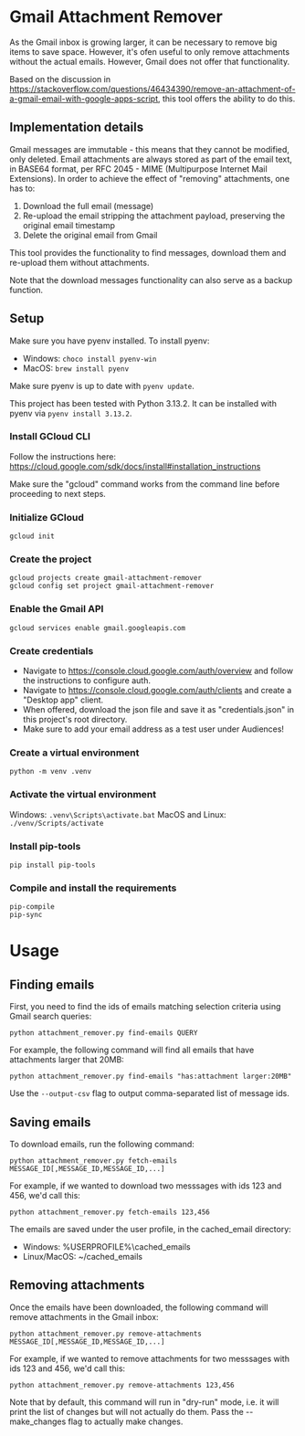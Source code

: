 # Gmail Attachment Remover

As the Gmail inbox is growing larger, it can be necessary to remove big items to save space. However, it's ofen useful to only remove attachments without the actual emails.
However, Gmail does not offer that functionality.

Based on the discussion in https://stackoverflow.com/questions/46434390/remove-an-attachment-of-a-gmail-email-with-google-apps-script, this tool offers the ability to do this.

## Implementation details

Gmail messages are immutable - this means that they cannot be modified, only deleted. Email attachments are always stored as part of the email text, in BASE64 format, per RFC 2045 - MIME (Multipurpose Internet Mail Extensions).
In order to achieve the effect of "removing" attachments, one has to:

1. Download the full email (message)
2. Re-upload the email stripping the attachment payload, preserving the original email timestamp
3. Delete the original email from Gmail

This tool provides the functionality to find messages, download them and re-upload them without attachments.

Note that the download messages functionality can also serve as a backup function.

## Setup

Make sure you have pyenv installed. To install pyenv:

- Windows: `choco install pyenv-win`
- MacOS: `brew install pyenv`

Make sure pyenv is up to date with `pyenv update`.

This project has been tested with Python 3.13.2.
It can be installed with pyenv via `pyenv install 3.13.2`.

### Install GCloud CLI

Follow the instructions here:
https://cloud.google.com/sdk/docs/install#installation_instructions

Make sure the "gcloud" command works from the command line before proceeding to next steps.

### Initialize GCloud

```
gcloud init
```

### Create the project

```
gcloud projects create gmail-attachment-remover
gcloud config set project gmail-attachment-remover
```

### Enable the Gmail API

```
gcloud services enable gmail.googleapis.com
```

### Create credentials

- Navigate to https://console.cloud.google.com/auth/overview and follow the instructions to configure auth.
- Navigate to https://console.cloud.google.com/auth/clients and create a "Desktop app" client.
- When offered, download the json file and save it as "credentials.json" in this project's root directory.
- Make sure to add your email address as a test user under Audiences!

### Create a virtual environment

```
python -m venv .venv
```

### Activate the virtual environment

Windows: `.venv\Scripts\activate.bat`
MacOS and Linux: `./venv/Scripts/activate`

### Install pip-tools

```
pip install pip-tools
```

### Compile and install the requirements

```
pip-compile
pip-sync
```

# Usage

## Finding emails

First, you need to find the ids of emails matching selection criteria using Gmail search queries:

```
python attachment_remover.py find-emails QUERY
```

For example, the following command will find all emails that have attachments larger that 20MB:

```
python attachment_remover.py find-emails "has:attachment larger:20MB"
```

Use the `--output-csv` flag to output comma-separated list of message ids.

## Saving emails

To download emails, run the following command:

```
python attachment_remover.py fetch-emails MESSAGE_ID[,MESSAGE_ID,MESSAGE_ID,...]
```

For example, if we wanted to download two messsages with ids 123 and 456, we'd call this:

```
python attachment_remover.py fetch-emails 123,456
```

The emails are saved under the user profile, in the cached_email directory:

- Windows: %USERPROFILE%\cached_emails
- Linux/MacOS: ~/cached_emails

##  Removing attachments

Once the emails have been downloaded, the following command will remove attachments in the Gmail inbox:

```
python attachment_remover.py remove-attachments MESSAGE_ID[,MESSAGE_ID,MESSAGE_ID,...]
```

For example, if we wanted to remove attachments for two messsages with ids 123 and 456, we'd call this:

```
python attachment_remover.py remove-attachments 123,456
```

Note that by default, this command will run in "dry-run" mode, i.e. it will print the list of changes but will not actually do them.
Pass the  --make_changes flag to actually make changes.
